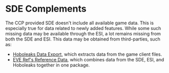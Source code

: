 # SDE Complements

The CCP provided SDE doesn't include all available game data. This is especially true for data related to newly added features. While some such missing data may be available through the ESI, a lot remains missing from both the SDE and ESI. This data may be obtained from third-parties, such as:

* [Hoboleaks Data Export](https://sde.hoboleaks.space/), which extracts data from the game client files.
* [EVE Ref's Reference Data](https://docs.everef.net/datasets/reference-data.html), which combines data from the SDE, ESI, and Hoboleaks together in one package.
